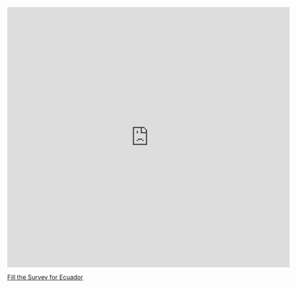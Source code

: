 

<iframe src="https://covid19.algolysis.com/grafana/d-solo/G_Aw4CrZk/coronasurveys?orgId=1&var-code=EC&var-country=Ecuador&from=1583350357211&to=1585942357211&panelId=10" width="650" height="600" frameborder="0"></iframe>

[Fill the Survey for Ecuador](https://tinyurl.com/coronasurveysecuador)

